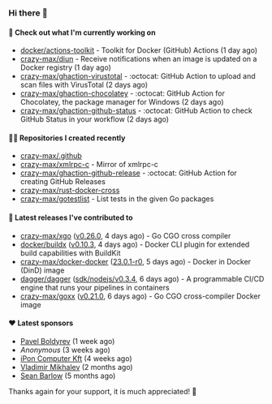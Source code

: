 ### Hi there 👋

#### 👷 Check out what I'm currently working on

- [docker/actions-toolkit](https://github.com/docker/actions-toolkit) - Toolkit for Docker (GitHub) Actions (1 day ago)
- [crazy-max/diun](https://github.com/crazy-max/diun) - Receive notifications when an image is updated on a Docker registry (1 day ago)
- [crazy-max/ghaction-virustotal](https://github.com/crazy-max/ghaction-virustotal) - :octocat: GitHub Action to upload and scan files with VirusTotal (2 days ago)
- [crazy-max/ghaction-chocolatey](https://github.com/crazy-max/ghaction-chocolatey) - :octocat: GitHub Action for Chocolatey, the package manager for Windows (2 days ago)
- [crazy-max/ghaction-github-status](https://github.com/crazy-max/ghaction-github-status) - :octocat: GitHub Action to check GitHub Status in your workflow (2 days ago)

#### 👨‍💻 Repositories I created recently

- [crazy-max/.github](https://github.com/crazy-max/.github)
- [crazy-max/xmlrpc-c](https://github.com/crazy-max/xmlrpc-c) - Mirror of xmlrpc-c
- [crazy-max/ghaction-github-release](https://github.com/crazy-max/ghaction-github-release) - :octocat: GitHub Action for creating GitHub Releases
- [crazy-max/rust-docker-cross](https://github.com/crazy-max/rust-docker-cross)
- [crazy-max/gotestlist](https://github.com/crazy-max/gotestlist) - List tests in the given Go packages

#### 🚀 Latest releases I've contributed to

- [crazy-max/xgo](https://github.com/crazy-max/xgo) ([v0.26.0](https://github.com/crazy-max/xgo/releases/tag/v0.26.0), 4 days ago) - Go CGO cross compiler
- [docker/buildx](https://github.com/docker/buildx) ([v0.10.3](https://github.com/docker/buildx/releases/tag/v0.10.3), 4 days ago) - Docker CLI plugin for extended build capabilities with BuildKit
- [crazy-max/docker-docker](https://github.com/crazy-max/docker-docker) ([23.0.1-r0](https://github.com/crazy-max/docker-docker/releases/tag/23.0.1-r0), 5 days ago) - Docker in Docker (DinD) image
- [dagger/dagger](https://github.com/dagger/dagger) ([sdk/nodejs/v0.3.4](https://github.com/dagger/dagger/releases/tag/sdk/nodejs/v0.3.4), 6 days ago) - A programmable CI/CD engine that runs your pipelines in containers
- [crazy-max/goxx](https://github.com/crazy-max/goxx) ([v0.21.0](https://github.com/crazy-max/goxx/releases/tag/v0.21.0), 6 days ago) - Go CGO cross-compiler Docker image

#### ❤️ Latest sponsors
- [Pavel Boldyrev](https://github.com/bpg) (1 week ago)
- _Anonymous_ (3 weeks ago)
- [iPon Computer Kft](https://github.com/iponcomputer) (4 weeks ago)
- [Vladimir Mikhalev](https://github.com/heyValdemar) (2 months ago)
- [Sean Barlow](https://github.com/woolrab6) (5 months ago)

Thanks again for your support, it is much appreciated! 🙏
